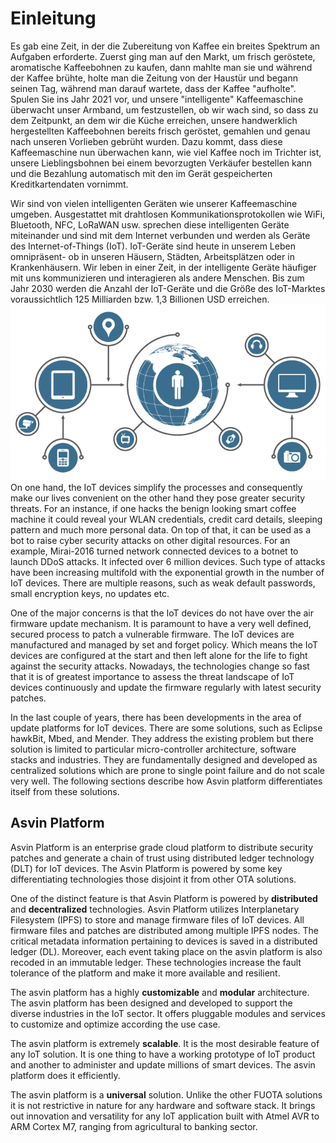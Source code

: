# Einleitung

Es gab eine Zeit, in der die Zubereitung von Kaffee ein breites Spektrum an Aufgaben erforderte. Zuerst ging man auf den Markt, um frisch geröstete, aromatische Kaffeebohnen zu kaufen, dann mahlte man sie und während der Kaffee brühte, holte man die Zeitung von der Haustür und begann seinen Tag, während man darauf wartete, dass der Kaffee "aufholte". Spulen Sie ins Jahr 2021 vor, und unsere "intelligente" Kaffeemaschine überwacht unser Armband, um festzustellen, ob wir wach sind, so dass zu dem Zeitpunkt, an dem wir die Küche erreichen, unsere handwerklich hergestellten Kaffeebohnen bereits frisch geröstet, gemahlen und genau nach unseren Vorlieben gebrüht wurden. Dazu kommt, dass diese Kaffeemaschine nun überwachen kann, wie viel Kaffee noch im Trichter ist, unsere Lieblingsbohnen bei einem bevorzugten Verkäufer bestellen kann und die Bezahlung automatisch mit den im Gerät gespeicherten Kreditkartendaten vornimmt.

Wir sind von vielen intelligenten Geräten wie unserer Kaffeemaschine umgeben. Ausgestattet mit drahtlosen Kommunikationsprotokollen wie WiFi, Bluetooth, NFC, LoRaWAN usw. sprechen diese intelligenten Geräte miteinander und sind mit dem Internet verbunden und werden als Geräte des Internet-of-Things (IoT). IoT-Geräte sind heute in unserem Leben omnipräsent- ob in unseren Häusern, Städten, Arbeitsplätzen oder in Krankenhäusern. Wir leben in einer Zeit, in der intelligente Geräte häufiger mit uns kommunizieren und interagieren als andere Menschen. Bis zum Jahr 2030 werden die Anzahl der IoT-Geräte und die Größe des IoT-Marktes voraussichtlich 125 Milliarden bzw. 1,3 Billionen USD erreichen.
![IoT Devices](images/iot-devices.png)
On one hand, the IoT devices simplify the processes and consequently make our lives convenient on the other hand they pose greater security threats. For an instance, if one hacks the benign looking smart coffee machine it could reveal your WLAN credentials, credit card details, sleeping pattern and much more personal data. On top of that, it can be used as a bot to raise cyber security attacks on other digital resources. For an example, Mirai-2016 turned network connected devices to a botnet to launch DDoS attacks. It infected over 6 million devices. Such type of attacks have been increasing multifold with the exponential growth in the number of IoT devices. There are multiple reasons, such as weak default passwords, small encryption keys, no updates etc.

One of the major concerns is that the IoT devices do not have over the air firmware update mechanism. It is paramount to have a very well defined, secured process to patch a vulnerable firmware. The IoT devices are manufactured and managed by set and forget policy. Which means the IoT devices are configured at the start and then left alone for the life to fight against the security attacks. Nowadays, the technologies change so fast that it is of greatest importance to assess the threat landscape of IoT devices continuously and update the firmware regularly with latest security patches.

In the last couple of years, there has been developments in the area of update platforms for IoT devices. There are some solutions, such as Eclipse hawkBit, Mbed, and Mender. They address the existing problem but there solution is limited to particular micro-controller architecture, software stacks and industries. They are fundamentally designed and developed as centralized solutions which are prone to single point failure and do not scale very well. The following sections describe how Asvin platform differentiates itself from these solutions.

## Asvin Platform

Asvin Platform is an enterprise grade cloud platform to distribute security patches and generate a chain of trust using distributed ledger technology (DLT) for IoT devices. The Asvin Platform is powered by some key differentiating technologies those disjoint it from other OTA solutions.

One of the distinct feature is that Asvin Platform is powered by **distributed** and **decentralized** technologies. Asvin Platform utilizes Interplanetary Filesystem (IPFS) to store and manage firmware files of IoT devices. All firmware files and patches are distributed among multiple IPFS nodes. The critical metadata information pertaining to devices is saved in a distributed ledger (DL). Moreover, each event taking place on the asvin platform is also recoded in an immutable ledger. These technologies increase the fault tolerance of the platform and make it more available and resilient.

The asvin platform has a highly **customizable** and **modular** architecture. The asvin platform has been designed and developed to support the diverse industries in the IoT sector. It offers pluggable modules and services to customize and optimize according the use case.

The asvin platform is extremely **scalable**. It is the most desirable feature of any IoT solution. It is one thing to have a working prototype of IoT product and another to administer and update millions of smart devices. The asvin platform does it efficiently.

The asvin platform is a **universal** solution. Unlike the other FUOTA solutions it is not restrictive in nature for any hardware and software stack. It brings out innovation and versatility for any IoT application built with Atmel AVR to ARM Cortex M7, ranging from agricultural to banking sector.
